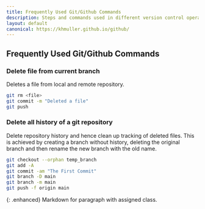 ```yaml
---
title: Frequently Used Git/Github Commands
description: Steps and commands used in different version control operations
layout: default
canonical: https://khmuller.github.io/github/
---
```


## Frequently Used Git/Github Commands

### Delete file from current branch
Deletes a file from local and remote repository.

~~~bash
git rm <file>
git commit -m "Deleted a file"
git push
~~~

### Delete all history of a git repository

Delete repository history and hence clean up tracking of deleted files. This is achieved by creating a branch without history, deleting the original branch and then rename the new branch with the old name.

~~~bash
git checkout --orphan temp_branch
git add -A
git commit -am "The First Commit"
git branch -D main
git branch -m main
git push -f origin main
~~~

{: .enhanced}
Markdown for paragraph with assigned class.
